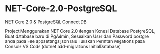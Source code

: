 # NET-Core-2.0-PostgreSQL
NET Core 2.0 &amp; PostgreSQL Connect DB

Project Menggunakan NET Core 2.0 dengan Konesi Database PostgreSQL,
Buat database baru di PgAdmin,
Sesuaikan User dan Password postgre anda pada File appsettings.json
lalu Tuliskan Perintah Migations
pada Console VS Code (dotnet add-migrations InitialDatabase)
